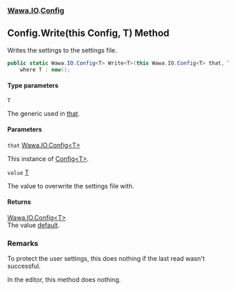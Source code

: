 ### [Wawa.IO](Wawa.IO.md 'Wawa.IO').[Config](Config.md 'Wawa.IO.Config')

## Config.Write<T>(this Config<T>, T) Method

Writes the settings to the settings file.

```csharp
public static Wawa.IO.Config<T> Write<T>(this Wawa.IO.Config<T> that, T value)
    where T : new();
```
#### Type parameters

<a name='Wawa.IO.Config.Write_T_(thisWawa.IO.Config_T_,T).T'></a>

`T`

The generic used in [that](Config.Write.Z/NLGGEGDY/9ekiVDsDJlg.md#Wawa.IO.Config.Write_T_(thisWawa.IO.Config_T_,T).that 'Wawa.IO.Config.Write<T>(this Wawa.IO.Config<T>, T).that').
#### Parameters

<a name='Wawa.IO.Config.Write_T_(thisWawa.IO.Config_T_,T).that'></a>

`that` [Wawa.IO.Config&lt;](Config_T_.md 'Wawa.IO.Config<T>')[T](Config.Write.Z/NLGGEGDY/9ekiVDsDJlg.md#Wawa.IO.Config.Write_T_(thisWawa.IO.Config_T_,T).T 'Wawa.IO.Config.Write<T>(this Wawa.IO.Config<T>, T).T')[&gt;](Config_T_.md 'Wawa.IO.Config<T>')

This instance of [Config&lt;T&gt;](Config_T_.md 'Wawa.IO.Config<T>').

<a name='Wawa.IO.Config.Write_T_(thisWawa.IO.Config_T_,T).value'></a>

`value` [T](Config.Write.Z/NLGGEGDY/9ekiVDsDJlg.md#Wawa.IO.Config.Write_T_(thisWawa.IO.Config_T_,T).T 'Wawa.IO.Config.Write<T>(this Wawa.IO.Config<T>, T).T')

The value to overwrite the settings file with.

#### Returns
[Wawa.IO.Config&lt;](Config_T_.md 'Wawa.IO.Config<T>')[T](Config.Write.Z/NLGGEGDY/9ekiVDsDJlg.md#Wawa.IO.Config.Write_T_(thisWawa.IO.Config_T_,T).T 'Wawa.IO.Config.Write<T>(this Wawa.IO.Config<T>, T).T')[&gt;](Config_T_.md 'Wawa.IO.Config<T>')  
The value [default](https://docs.microsoft.com/en-us/dotnet/csharp/language-reference/keywords/default 'https://docs.microsoft.com/en-us/dotnet/csharp/language-reference/keywords/default').

### Remarks
  
To protect the user settings, this does nothing if the last read wasn't successful.  
  
In the editor, this method does nothing.